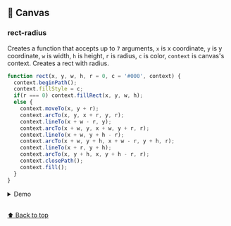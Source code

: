 ## 🔌 Canvas

### rect-radius
Creates a function that accepts up to `7` arguments, `x` is x coordinate, `y` is y coordinate, `w` is width, `h` is height, `r` is radius, `c` is color, `context` is canvas's context. Creates a rect with radius.

```js
function rect(x, y, w, h, r = 0, c = '#000', context) {
  context.beginPath();
  context.fillStyle = c;
  if(r === 0) context.fillRect(x, y, w, h);
  else {
    context.moveTo(x, y + r);
    context.arcTo(x, y, x + r, y, r);
    context.lineTo(x + w - r, y);
    context.arcTo(x + w, y, x + w, y + r, r);
    context.lineTo(x + w, y + h - r);
    context.arcTo(x + w, y + h, x + w - r, y + h, r);
    context.lineTo(x + r, y + h);
    context.arcTo(x, y + h, x, y + h - r, r);
    context.closePath();
    context.fill();
  }
}
```
<details>
<summary>Demo</summary>

```js
const canvas = document.querySelector('canvas');
const context = canvas.getContext('2d');
rect(10, 10, 100, 50, 5, '#409EFF', context);
```
<div align='center'><img src='https://github.com/yht1989/function-canvas/blob/master/canvas/img/rect-radius.png' /></div>  

</details>

<br>[⬆ Back to top](#contents)
